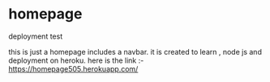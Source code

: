 # homepage
deployment test

this is just a homepage includes a navbar.
it is created to learn , node js and deployment on heroku.
here is the link :-  https://homepage505.herokuapp.com/

